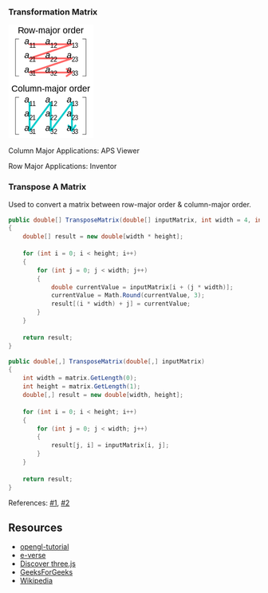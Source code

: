 ### Transformation Matrix

![](Images/MatrixRowAndColumnMajorOrder.png)


Column Major Applications: APS Viewer

Row Major Applications: Inventor


### Transpose A Matrix


Used to convert a matrix between row-major order & column-major order.


```csharp
public double[] TransposeMatrix(double[] inputMatrix, int width = 4, int height = 4)
{
	double[] result = new double[width * height];

	for (int i = 0; i < height; i++)
	{
		for (int j = 0; j < width; j++)
		{
			double currentValue = inputMatrix[i + (j * width)];
			currentValue = Math.Round(currentValue, 3);
			result[(i * width) + j] = currentValue;
		}
	}

	return result;
}
```


```csharp
public double[,] TransposeMatrix(double[,] inputMatrix)
{
    int width = matrix.GetLength(0);
    int height = matrix.GetLength(1);
    double[,] result = new double[width, height];

    for (int i = 0; i < height; i++)
    {
        for (int j = 0; j < width; j++)
        {
            result[j, i] = inputMatrix[i, j];
        }
    }

    return result;
}
```


References: [#1](https://en.wikipedia.org/wiki/Transpose), [#2](https://stackoverflow.com/questions/29483660/how-to-transpose-matrix)


## Resources

- [opengl-tutorial](https://www.opengl-tutorial.org/beginners-tutorials/tutorial-3-matrices/)
- [e-verse](https://e-verse.com/blog-build/dealing-with-matrix-tranformations/)
- [Discover three.js](https://discoverthreejs.com/book/first-steps/transformations/)
- [GeeksForGeeks](https://www.geeksforgeeks.org/computer-graphics-3d-rotation-transformations/)
- [Wikipedia](https://en.wikipedia.org/wiki/Transformation_matrix)
